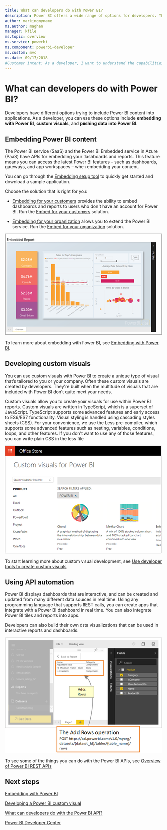```yaml
---
title: What can developers do with Power BI?
description: Power BI offers a wide range of options for developers. This ranges from embedding to custom visuals and streaming datasets.
author: markingmyname
ms.author: maghan
manager: kfile
ms.topic: overview
ms.service: powerbi
ms.component: powerbi-developer
ms.custom: mvc
ms.date: 09/17/2018
#Customer intent: As a developer, I want to understand the capabilities of Power BI, so I have enough info to determine which Power BI developer features to use.
---
```


# What can developers do with Power BI?

Developers have different options trying to include Power BI content into applications. As a developer, you can use these options include **embedding with Power BI**, **custom visuals**, and **pushing data into Power BI**.

## Embedding Power BI content

The Power BI service (SaaS) and the Power BI Embedded service in Azure (PaaS) have APIs for embedding your dashboards and reports. This feature means you can access the latest Power BI features – such as dashboards, gateways, and app workspaces – when embedding your content.

You can go through the [Embedding setup tool](https://aka.ms/embedsetup) to quickly get started and download a sample application.

Choose the solution that is right for you:

* [Embedding for your customers](embedding.md#embedding-for-your-customers) provides the ability to embed dashboards and reports to users who don't have an account for Power BI. Run the [Embed for your customers](https://aka.ms/embedsetup/AppOwnsData) solution.

* [Embedding for your organization](embedding.md#embedding-for-your-organization) allows you to extend the Power BI service. Run the [Embed for your organization](https://aka.ms/embedsetup/UserOwnsData) solution.

![PBIE sample](media/what-can-you-do/what-can-you-do-02.png)

To learn more about embedding with Power BI, see [Embedding with Power BI](embedding.md).

## Developing custom visuals

You can use custom visuals with Power BI to create a unique type of visual that’s tailored to you or your company. Often these custom visuals are created by developers. They're built when the multitude of visuals that are included with Power BI don’t quite meet your needs.

Custom visuals allow you to create your visuals for use within Power BI reports. Custom visuals are written in TypeScript, which is a superset of JavaScript. TypeScript supports some advanced features and early access to ES6/ES7 functionality. Visual styling is handled using cascading styles sheets (CSS). For your convenience, we use the Less pre-compiler, which supports some advanced features such as nesting, variables, conditions, loops, and other features. If you don't want to use any of those features, you can write plain CSS in the less file.

![CV sample](media/what-can-you-do/powerbi-custom-visual-store.png)

To start learning more about custom visual development, see [Use developer tools to create custom visuals](../service-custom-visuals-getting-started-with-developer-tools.md)

## Using API automation

Power BI displays dashboards that are interactive, and can be created and updated from many different data sources in real time. Using any programming language that supports REST calls, you can create apps that integrate with a Power BI dashboard in real time. You can also integrate Power BI tiles and reports into apps.

Developers can also build their own data visualizations that can be used in interactive reports and dashboards.

![Push data sample](media/what-can-you-do/powerbi-push-data.png)

To see some of the things you can do with the Power BI APIs, see [Overview of Power BI REST APIs](overview-of-power-bi-rest-api.md) 

## Next steps

[Embedding with Power BI](embedding.md)  

[Developing a Power BI custom visual](https://microsoft.github.io/PowerBI-visuals/docs/step-by-step-lab/developing-a-power-bi-custom-visual/)

[What can developers do with the Power BI API?](overview-of-power-bi-rest-api.md)

[Power BI Developer Center](https://powerbi.microsoft.com/developers/)